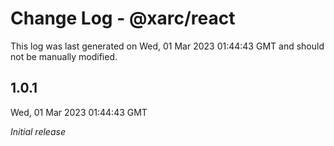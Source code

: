 # Change Log - @xarc/react

This log was last generated on Wed, 01 Mar 2023 01:44:43 GMT and should not be manually modified.

## 1.0.1
Wed, 01 Mar 2023 01:44:43 GMT

_Initial release_

